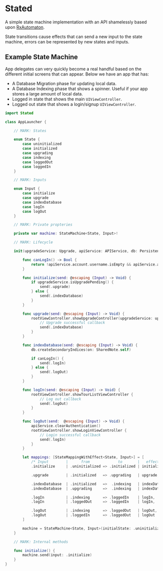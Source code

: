 # Stated
A simple state machine implementation with an API shamelessly based upon [RxAutomaton](https://github.com/inamiy/RxAutomaton).

State transitions cause effects that can send a new input to the state machine, errors can be represented by new states and inputs.

## Example State Machine

App delegates can very quickly become a real handful based on the different initial screens that can appear.
Below we have an app that has:
- A Database Migration phase for updating local data.
- A Database Indexing phase that shows a spinner. Useful if your app stores a large amount of local data.
- Logged in state that shows the main `UIViewController`.
- Logged out state that shows a login/signup `UIViewController`.

```swift
import Stated

class AppLauncher {

    // MARK: States

    enum State {
        case uninitialized
        case initialized
        case upgrading
        case indexing
        case loggedOut
        case loggedIn
    }

    // MARK: Inputs

    enum Input {
        case initialize
        case upgrade
        case indexDatabase
        case logIn
        case logOut
    }

    // MARK: Private propteries

    private var machine: StateMachine<State, Input>!

    // MARK: Lifecycle

    init(upgradeService: Upgrade, apiService: APIService, db: PersistenceService, rootViewController: RootViewController) {

        func canLogIn() -> Bool {
            return !apiService.account.username.isEmpty && apiService.account.hasPassword()
        }

        func initialize(send: @escaping (Input) -> Void) {
            if upgradeService.isUpgradePending() {
                send(.upgrade)
            } else {
                send(.indexDatabase)
            }
        }

        func upgrade(send: @escaping (Input) -> Void) {
            rootViewController.showUpgradeController(upgradeService: upgradeService) {
                // Upgrade successful callback
                send(.indexDatabase)
            }
        }

        func indexDatabase(send: @escaping (Input) -> Void) {
            db.createSecondaryIndices(on: SharedNote.self)

            if canLogIn() {
                send(.logIn)
            } else {
                send(.logOut)
            }
        }

        func logIn(send: @escaping (Input) -> Void) {
            rootViewController.showTourListViewController {
                // Log out callback
                send(.logOut)
            }
        }

        func logOut(send:  @escaping (Input) -> Void) {
            apiService.clearAuthentication()
            rootViewController.showLoginViewController {
                // Login successful callback
                send(.logIn)
            }
        }

        let mappings: [StateMappingWithEffect<State, Input>] = [
            /* Input        |      from             to       |   effect    */
            .initialize     | .uninitialized => .initialized | initialize,

            .upgrade        | .initialized   => .upgrading   | upgrade,

            .indexDatabase  | .initialized   =>  .indexing   | indexDatabase,
            .indexDatabase  | .upgrading     =>  .indexing   | indexDatabase,

            .logIn          | .indexing      => .loggedIn    | logIn,
            .logIn          | .loggedOut     => .loggedIn    | logIn,

            .logOut         | .indexing      => .loggedOut   | logOut,
            .logOut         | .loggedIn      => .loggedOut   | logOut
        ]

        machine = StateMachine<State, Input>(initialState: .uninitialized, mappings: mappings)
    }

    // MARK: Internal methods

    func initialize() {
        machine.send(input: .initialize)
    }
}
```
